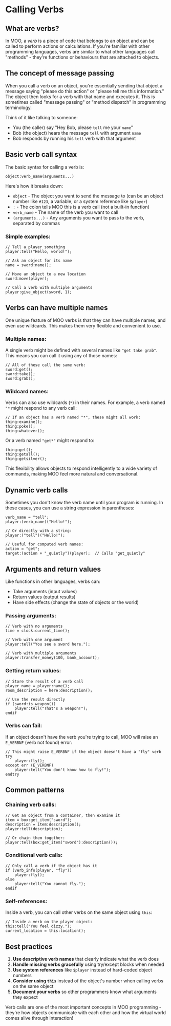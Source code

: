 # Calling Verbs

## What are verbs?

In MOO, a _verb_ is a piece of code that belongs to an object and can be called to perform actions or calculations. If you're familiar with other programming languages, verbs are similar to what other languages call "methods" - they're functions or behaviours that are attached to objects.

## The concept of message passing

When you call a verb on an object, you're essentially sending that object a message saying "please do this action" or "please tell me this information." The object then looks for a verb with that name and executes it. This is sometimes called "message passing" or "method dispatch" in programming terminology.

Think of it like talking to someone:
- You (the caller) say "Hey Bob, please `tell` me your `name`"
- Bob (the object) hears the message `tell` with argument `name`
- Bob responds by running his `tell` verb with that argument

## Basic verb call syntax

The basic syntax for calling a verb is:

```moo
object:verb_name(arguments...)
```

Here's how it breaks down:
- `object` - The object you want to send the message to (can be an object number like `#123`, a variable, or a system reference like `$player`)
- `:` - The colon tells MOO this is a verb call (not a built-in function)
- `verb_name` - The name of the verb you want to call
- `(arguments...)` - Any arguments you want to pass to the verb, separated by commas

### Simple examples:

```moo
// Tell a player something
player:tell("Hello, world!");

// Ask an object for its name
name = sword:name();

// Move an object to a new location
sword:move(player);

// Call a verb with multiple arguments
player:give_object(sword, 1);
```

## Verbs can have multiple names

One unique feature of MOO verbs is that they can have multiple names, and even use wildcards. This makes them very flexible and convenient to use.

### Multiple names:

A single verb might be defined with several names like `"get take grab"`. This means you can call it using any of those names:

```moo
// All of these call the same verb:
sword:get();
sword:take();
sword:grab();
```

### Wildcard names:

Verbs can also use wildcards (`*`) in their names. For example, a verb named `"*` might respond to any verb call:

```moo
// If an object has a verb named "*", these might all work:
thing:examine();
thing:poke();
thing:whatever();
```

Or a verb named `"get*"` might respond to:

```moo
thing:get();
thing:getall();
thing:getsilver();
```

This flexibility allows objects to respond intelligently to a wide variety of commands, making MOO feel more natural and conversational.

## Dynamic verb calls

Sometimes you don't know the verb name until your program is running. In these cases, you can use a string expression in parentheses:

```moo
verb_name = "tell";
player:(verb_name)("Hello!");

// Or directly with a string:
player:("tell")("Hello!");

// Useful for computed verb names:
action = "get";
target:(action + "_quietly")(player);  // Calls "get_quietly"
```

## Arguments and return values

Like functions in other languages, verbs can:
- Take arguments (input values)
- Return values (output results)
- Have side effects (change the state of objects or the world)

### Passing arguments:

```moo
// Verb with no arguments
time = clock:current_time();

// Verb with one argument
player:tell("You see a sword here.");

// Verb with multiple arguments
player:transfer_money(100, bank_account);
```

### Getting return values:

```moo
// Store the result of a verb call
player_name = player:name();
room_description = here:description();

// Use the result directly
if (sword:is_weapon())
    player:tell("That's a weapon!");
endif
```

### Verbs can fail:

If an object doesn't have the verb you're trying to call, MOO will raise an `E_VERBNF` (verb not found) error:

```moo
// This might raise E_VERBNF if the object doesn't have a "fly" verb
try
    player:fly();
except err (E_VERBNF)
    player:tell("You don't know how to fly!");
endtry
```

## Common patterns

### Chaining verb calls:

```moo
// Get an object from a container, then examine it
item = box:get_item("sword");
description = item:description();
player:tell(description);

// Or chain them together:
player:tell(box:get_item("sword"):description());
```

### Conditional verb calls:

```moo
// Only call a verb if the object has it
if (verb_info(player, "fly"))
    player:fly();
else
    player:tell("You cannot fly.");
endif
```

### Self-references:

Inside a verb, you can call other verbs on the same object using `this`:

```moo
// Inside a verb on the player object:
this:tell("You feel dizzy.");
current_location = this:location();
```

## Best practices

1. **Use descriptive verb names** that clearly indicate what the verb does
2. **Handle missing verbs gracefully** using try/except blocks when needed
3. **Use system references** like `$player` instead of hard-coded object numbers
4. **Consider using `this`** instead of the object's number when calling verbs on the same object
5. **Document your verbs** so other programmers know what arguments they expect

Verb calls are one of the most important concepts in MOO programming - they're how objects communicate with each other and how the virtual world comes alive through interaction!
